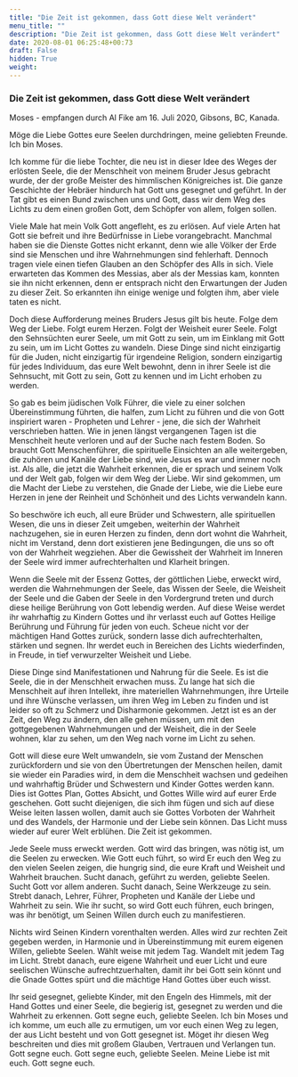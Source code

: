 ```yaml
---
title: "Die Zeit ist gekommen, dass Gott diese Welt verändert"
menu_title: ""
description: "Die Zeit ist gekommen, dass Gott diese Welt verändert"
date: 2020-08-01 06:25:48+00:73
draft: False
hidden: True
weight:
---
```

### Die Zeit ist gekommen, dass Gott diese Welt verändert

Moses - empfangen durch Al Fike am 16. Juli 2020, Gibsons, BC, Kanada.

Möge die Liebe Gottes eure Seelen durchdringen, meine geliebten Freunde. Ich bin Moses.

Ich komme für die liebe Tochter, die neu ist in dieser Idee des Weges der erlösten Seele, die der Menschheit von meinem Bruder Jesus gebracht wurde, der der große Meister des himmlischen Königreiches ist. Die ganze Geschichte der Hebräer hindurch hat Gott uns gesegnet und geführt. In der Tat gibt es einen Bund zwischen uns und Gott, dass wir dem Weg des Lichts zu dem einen großen Gott, dem Schöpfer von allem, folgen sollen.

Viele Male hat mein Volk Gott angefleht, es zu erlösen. Auf viele Arten hat Gott sie befreit und ihre Bedürfnisse in Liebe vorangebracht. Manchmal haben sie die Dienste Gottes nicht erkannt, denn wie alle Völker der Erde sind sie Menschen und ihre Wahrnehmungen sind fehlerhaft. Dennoch tragen viele einen tiefen Glauben an den Schöpfer des Alls in sich. Viele erwarteten das Kommen des Messias, aber als der Messias kam, konnten sie ihn nicht erkennen, denn er entsprach nicht den Erwartungen der Juden zu dieser Zeit. So erkannten ihn einige wenige und folgten ihm, aber viele taten es nicht.

Doch diese Aufforderung meines Bruders Jesus gilt bis heute. Folge dem Weg der Liebe. Folgt eurem Herzen. Folgt der Weisheit eurer Seele. Folgt den Sehnsüchten eurer Seele, um mit Gott zu sein, um im Einklang mit Gott zu sein, um im Licht Gottes zu wandeln. Diese Dinge sind nicht einzigartig für die Juden, nicht einzigartig für irgendeine Religion, sondern einzigartig für jedes Individuum, das eure Welt bewohnt, denn in ihrer Seele ist die Sehnsucht, mit Gott zu sein, Gott zu kennen und im Licht erhoben zu werden.

So gab es beim jüdischen Volk Führer, die viele zu einer solchen Übereinstimmung führten, die halfen, zum Licht zu führen und die von Gott inspiriert waren - Propheten und Lehrer - jene, die sich der Wahrheit verschrieben hatten. Wie in jenen längst vergangenen Tagen ist die Menschheit heute verloren und auf der Suche nach festem Boden. So braucht Gott Menschenführer, die spirituelle Einsichten an alle weitergeben, die zuhören und Kanäle der Liebe sind, wie Jesus es war und immer noch ist. Als alle, die jetzt die Wahrheit erkennen, die er sprach und seinem Volk und der Welt gab, folgen wir dem Weg der Liebe. Wir sind gekommen, um die Macht der Liebe zu verstehen, die Gnade der Liebe, wie die Liebe eure Herzen in jene der Reinheit und Schönheit und des Lichts verwandeln kann.

So beschwöre ich euch, all eure Brüder und Schwestern, alle spirituellen Wesen, die uns in dieser Zeit umgeben, weiterhin der Wahrheit nachzugehen, sie in euren Herzen zu finden, denn dort wohnt die Wahrheit, nicht im Verstand, denn dort existieren jene Bedingungen, die uns so oft von der Wahrheit wegziehen. Aber die Gewissheit der Wahrheit im Inneren der Seele wird immer aufrechterhalten und Klarheit bringen.

Wenn die Seele mit der Essenz Gottes, der göttlichen Liebe, erweckt wird, werden die Wahrnehmungen der Seele, das Wissen der Seele, die Weisheit der Seele und die Gaben der Seele in den Vordergrund treten und durch diese heilige Berührung von Gott lebendig werden. Auf diese Weise werdet ihr wahrhaftig zu Kindern Gottes und ihr verlasst euch auf Gottes Heilige Berührung und Führung für jeden von euch. Scheue nicht vor der mächtigen Hand Gottes zurück, sondern lasse dich aufrechterhalten, stärken und segnen. Ihr werdet euch in Bereichen des Lichts wiederfinden, in Freude, in tief verwurzelter Weisheit und Liebe.

Diese Dinge sind Manifestationen und Nahrung für die Seele. Es ist die Seele, die in der Menschheit erwachen muss. Zu lange hat sich die Menschheit auf ihren Intellekt, ihre materiellen Wahrnehmungen, ihre Urteile und ihre Wünsche verlassen, um ihren Weg im Leben zu finden und ist leider so oft zu Schmerz und Disharmonie gekommen. Jetzt ist es an der Zeit, den Weg zu ändern, den alle gehen müssen, um mit den gottgegebenen Wahrnehmungen und der Weisheit, die in der Seele wohnen, klar zu sehen, um den Weg nach vorne im Licht zu sehen.

Gott will diese eure Welt umwandeln, sie vom Zustand der Menschen zurückfordern und sie von den Übertretungen der Menschen heilen, damit sie wieder ein Paradies wird, in dem die Menschheit wachsen und gedeihen und wahrhaftig Brüder und Schwestern und Kinder Gottes werden kann. Dies ist Gottes Plan, Gottes Absicht, und Gottes Wille wird auf eurer Erde geschehen. Gott sucht diejenigen, die sich ihm fügen und sich auf diese Weise leiten lassen wollen, damit auch sie Gottes Vorboten der Wahrheit und des Wandels, der Harmonie und der Liebe sein können. Das Licht muss wieder auf eurer Welt erblühen. Die Zeit ist gekommen.

Jede Seele muss erweckt werden. Gott wird das bringen, was nötig ist, um die Seelen zu erwecken. Wie Gott euch führt, so wird Er euch den Weg zu den vielen Seelen zeigen, die hungrig sind, die eure Kraft und Weisheit und Wahrheit brauchen. Sucht danach, geführt zu werden, geliebte Seelen. Sucht Gott vor allem anderen. Sucht danach, Seine Werkzeuge zu sein. Strebt danach, Lehrer, Führer, Propheten und Kanäle der Liebe und Wahrheit zu sein. Wie ihr sucht, so wird Gott euch führen, euch bringen, was ihr benötigt, um Seinen Willen durch euch zu manifestieren.

Nichts wird Seinen Kindern vorenthalten werden. Alles wird zur rechten Zeit gegeben werden, in Harmonie und in Übereinstimmung mit eurem eigenen Willen, geliebte Seelen. Wählt weise mit jedem Tag. Wandelt mit jedem Tag im Licht. Strebt danach, eure eigene Wahrheit und euer Licht und eure seelischen Wünsche aufrechtzuerhalten, damit ihr bei Gott sein könnt und die Gnade Gottes spürt und die mächtige Hand Gottes über euch wisst.

Ihr seid gesegnet, geliebte Kinder, mit den Engeln des Himmels, mit der Hand Gottes und einer Seele, die begierig ist, gesegnet zu werden und die Wahrheit zu erkennen. Gott segne euch, geliebte Seelen. Ich bin Moses und ich komme, um euch alle zu ermutigen, um vor euch einen Weg zu legen, der aus Licht besteht und von Gott gesegnet ist. Möget ihr diesen Weg beschreiten und dies mit großem Glauben, Vertrauen und Verlangen tun. Gott segne euch. Gott segne euch, geliebte Seelen. Meine Liebe ist mit euch. Gott segne euch.

